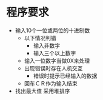 # 程序要求
- 输入10个一位或两位的十进制数
	- 以下情况判错
		- 输入非数字
		- 输入三个以上数字
	- 输入一位数字当做0X来处理
	- 出现错误时存在人机交互
		- 错误时提示已经输入的数据
	- 回车ＣＲ作为输入结束
- 找出最大值
	采用堆排序
	
